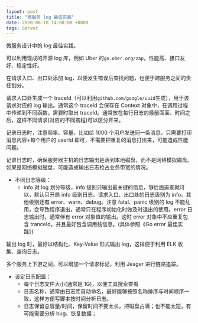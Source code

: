 ```yaml
---
layout: post
title: "微服务 log 最佳实践"
date: 2020-08-18 14:00:00 +0800
tags: Server
---
```


微服务设计中的 log 最佳实践。

可以利用现成的开源 log 库，例如 Uber 的`go.uber.org/zap`，性能高、接口友好、稳定性好。

在请求入口、出口处添加 log，以便发生错误后查找问题，也便于跨服务之间的责任划分。

请求入口处生成一个 traceId（可以利用`github.com/google/uuid`生成），用于该请求对应的 log 输出。通常这个 traceId 会保存在 Context 对象中，在调用过程中传递到不同函数，需要时取出 traceId。通常放在每行日志的最前面面、时间之后，这样不同请求(对应的不同携程)可以区分开来。

记录日志时，注意频率、容量，比如给 1000 个用户发送同一条消息，只需要打印消息内容+每个用户的 userId 即可，不需要把重复的消息打出来，可能造成性能问题。

记录日志时，确保服务器主机的日志输出是落到本地磁盘，而不是网络模拟磁盘。如果是网络模拟磁盘，可能造成输出日志抢占业务带宽的情况。

- 不同日志等级：
  - info 对 log 划分等级，info 级别只输出最关键的信息，够后面追查就可以，默认只开启 info 级别日志。请求入口、出口处的日志级别为 info。其他级别还有 error、warn、debug。注意 fatal、panic 级别的 log 不能乱用，会导致程序退出，通常只在程序初始化时做及时退出的使用。error 日志输出时，通常伴有 error 对象值的输出。这时 error 对象中不应重复包含 tranceId，并且最好包含调用栈信息。(具体参照《Go error 最佳实践》)

输出 log 时，最好以结构化、Key-Value 形式输出 log，这样便于利用 ELK 收集、查询日志。

多个服务上下游之间，可以增加一个请求标记，利用 Jeager 进行链路追踪。

- 设定日志配置：
  - 每个日志文件大小(通常是 1G)，以便工具搜索查看
  - 日志名称，通常由日志库自动命名，最好能够按照名称排序与时间顺序一致，这样方便写脚本按时间分析日志。
  - 日志保留总容量/时间，保留时间不要太长，把磁盘占满；也不能太短，有可能需要分析 bug、恢复数据；
